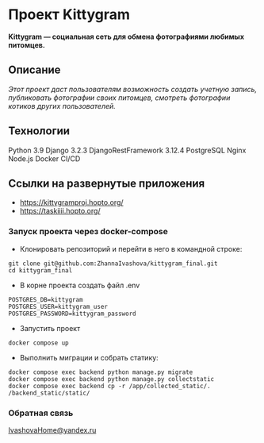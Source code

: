 #  Проект Kittygram
**Kittygram — социальная сеть для обмена фотографиями любимых питомцев.**
## Описание
*Этот проект даст пользователям возможность создать учетную запись, публиковать фотографии своих питомцев, смотреть фотографии котиков других пользователей.*
## Технологии
Python 3.9
Django 3.2.3
DjangoRestFramework 3.12.4
PostgreSQL
Nginx
Node.js
Docker
CI/CD
## Ссылки на развернутые приложения
- https://kittygramproj.hopto.org/
- https://taskiiii.hopto.org/
### Запуск проекта через docker-compose
- Клонировать репозиторий и перейти в него в командной строке:
```
git clone git@github.com:ZhannaIvashova/kittygram_final.git
cd kittygram_final
```
- В корне проекта создать файл .env
```
POSTGRES_DB=kittygram
POSTGRES_USER=kittygram_user
POSTGRES_PASSWORD=kittygram_password
```
- Запустить проект
```
docker compose up
``` 
- Выполнить миграции и собрать статику:
```
docker compose exec backend python manage.py migrate
docker compose exec backend python manage.py collectstatic
docker compose exec backend cp -r /app/collected_static/. /backend_static/static/
```
### Обратная связь
IvashovaHome@yandex.ru
